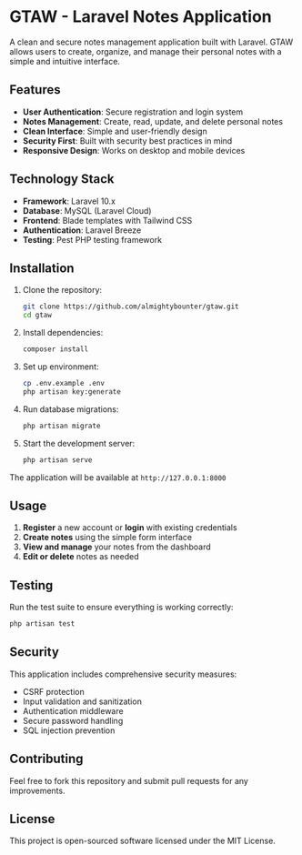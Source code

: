 # GTAW - Laravel Notes Application

A clean and secure notes management application built with Laravel. GTAW allows users to create, organize, and manage their personal notes with a simple and intuitive interface.

## Features

- **User Authentication**: Secure registration and login system
- **Notes Management**: Create, read, update, and delete personal notes
- **Clean Interface**: Simple and user-friendly design
- **Security First**: Built with security best practices in mind
- **Responsive Design**: Works on desktop and mobile devices

## Technology Stack

- **Framework**: Laravel 10.x
- **Database**: MySQL (Laravel Cloud)
- **Frontend**: Blade templates with Tailwind CSS
- **Authentication**: Laravel Breeze
- **Testing**: Pest PHP testing framework

## Installation

1. Clone the repository:
   ```bash
   git clone https://github.com/almightybounter/gtaw.git
   cd gtaw
   ```

2. Install dependencies:
   ```bash
   composer install
   ```

3. Set up environment:
   ```bash
   cp .env.example .env
   php artisan key:generate
   ```

4. Run database migrations:
   ```bash
   php artisan migrate
   ```

5. Start the development server:
   ```bash
   php artisan serve
   ```

The application will be available at `http://127.0.0.1:8000`

## Usage

1. **Register** a new account or **login** with existing credentials
2. **Create notes** using the simple form interface
3. **View and manage** your notes from the dashboard
4. **Edit or delete** notes as needed

## Testing

Run the test suite to ensure everything is working correctly:

```bash
php artisan test
```

## Security

This application includes comprehensive security measures:
- CSRF protection
- Input validation and sanitization
- Authentication middleware
- Secure password handling
- SQL injection prevention

## Contributing

Feel free to fork this repository and submit pull requests for any improvements.

## License

This project is open-sourced software licensed under the MIT License.
